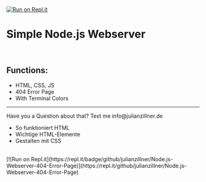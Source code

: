 
[![Run on Repl.it](https://repl.it/badge/github/julianzillner/Node.js-Webserver-404-Error-Page)](https://repl.it/github/julianzillner/Node.js-Webserver-404-Error-Page)
<h1>Simple Node.js Webserver</h1><br>
<h2>Functions:</h2>
<ul>
  <li>HTML, CSS, JS</li>
  <li>404 Error Page</li>
  <li>With Terminal Colors</li>
</ul>
<hr>
Have you a Question about that? Text me info@julianzillner.de
<ul>
  <li>So funktioniert HTML</li>
  <li>Wichtige HTML-Elemente</li>
  <li>Gestalten mit CSS</li>
</ul>
<br> 
[![Run on Repl.it](https://repl.it/badge/github/julianzillner/Node.js-Webserver-404-Error-Page)](https://repl.it/github/julianzillner/Node.js-Webserver-404-Error-Page)
